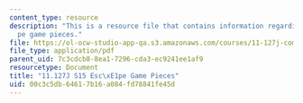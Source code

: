```yaml
---
content_type: resource
description: "This is a resource file that contains information regarding esc\xE1\
  pe game pieces."
file: https://ol-ocw-studio-app-qa.s3.amazonaws.com/courses/11-127j-computer-games-and-simulations-for-education-and-exploration-spring-2015/00c3c5db64617b16a084fd78841fe45d_MIT11_127JS15_Esc_pieces.pdf
file_type: application/pdf
parent_uid: 7c3cdcb8-8ea1-7296-cda3-ec9241ee1af9
resourcetype: Document
title: "11.127J S15 Esc\xE1pe Game Pieces"
uid: 00c3c5db-6461-7b16-a084-fd78841fe45d
---
```


